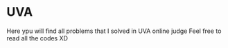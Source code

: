 # UVA
Here ypu will find all problems that I solved in UVA online judge
Feel free to read all the codes XD
